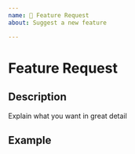 ```yaml
---
name: 🚀 Feature Request
about: Suggest a new feature

---
```


# Feature Request

## Description
Explain what you want in great detail

## Example
